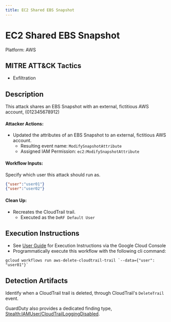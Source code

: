 ```yaml
---
title: EC2 Shared EBS Snapshot
---
```


# EC2 Shared EBS Snapshot


Platform: AWS

## MITRE ATT&CK Tactics


- Exfiltration

## Description


This attack shares an EBS Snapshot with an external, fictitious AWS account, (012345678912)

#### Attacker Actions: 

- Updated the attributes of an EBS Snapshot to an external, fictitious AWS account.
  - Resulting event name: `ModifySnapshotAttribute`
  - Assigned IAM Permission: `ec2:ModifySnapshotAttribute`

#### Workflow Inputs: 
Specify which user this attack should run as.   
```json
{"user":"user01"}
{"user":"user02"}
```
#### Clean Up: 

- Recreates the CloudTrail trail.
  - Executed as the `DeRF Default User`


## Execution Instructions

- See [User Guide](../../user-guide/execution-user-permissions.md) for Execution Instructions via the Google Cloud Console
- Programmatically execute this workflow with the following cli command:

```
gcloud workflows run aws-delete-cloudtrail-trail `--data={"user": "user01"}` 
```


## Detection Artifacts


Identify when a CloudTrail trail is deleted, through CloudTrail's <code>DeleteTrail</code> event.

GuardDuty also provides a dedicated finding type, [Stealth:IAMUser/CloudTrailLoggingDisabled](https://docs.aws.amazon.com/guardduty/latest/ug/guardduty_finding-types-iam.html#stealth-iam-cloudtrailloggingdisabled).

